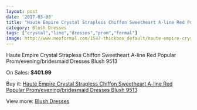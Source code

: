 ```yaml
---
layout: post
date: '2017-03-03'
title: "Haute Empire Crystal Strapless Chiffon Sweetheart A-line Red Popular Prom/evening/bridesmaid Dresses Blush 9513"
category: Blush Dresses
tags: ["crystal","line","dresses","prom","formal"]
image: http://www.neoformal.com/1547-thickbox_default/haute-empire-crystal-strapless-chiffon-sweetheart-a-line-red-popular-prom-evening-bridesmaid-dresses-blush-9513.jpg
---
```

Haute Empire Crystal Strapless Chiffon Sweetheart A-line Red Popular Prom/evening/bridesmaid Dresses Blush 9513

On Sales: **$401.99**
<a href="https://www.neoformal.com/en/blush-dresses/556-haute-empire-crystal-strapless-chiffon-sweetheart-a-line-red-popular-prom-evening-bridesmaid-dresses-blush-9513.html"><amp-img layout="responsive" width="600" height="600" src="//www.neoformal.com/1547-thickbox_default/haute-empire-crystal-strapless-chiffon-sweetheart-a-line-red-popular-prom-evening-bridesmaid-dresses-blush-9513.jpg" alt="Haute Empire Crystal Strapless Chiffon Sweetheart A-line Red Popular Prom/evening/bridesmaid Dresses Blush 9513 0" /></a>
<a href="https://www.neoformal.com/en/blush-dresses/556-haute-empire-crystal-strapless-chiffon-sweetheart-a-line-red-popular-prom-evening-bridesmaid-dresses-blush-9513.html"><amp-img layout="responsive" width="600" height="600" src="//www.neoformal.com/1550-thickbox_default/haute-empire-crystal-strapless-chiffon-sweetheart-a-line-red-popular-prom-evening-bridesmaid-dresses-blush-9513.jpg" alt="Haute Empire Crystal Strapless Chiffon Sweetheart A-line Red Popular Prom/evening/bridesmaid Dresses Blush 9513 1" /></a>
<a href="https://www.neoformal.com/en/blush-dresses/556-haute-empire-crystal-strapless-chiffon-sweetheart-a-line-red-popular-prom-evening-bridesmaid-dresses-blush-9513.html"><amp-img layout="responsive" width="600" height="600" src="//www.neoformal.com/1549-thickbox_default/haute-empire-crystal-strapless-chiffon-sweetheart-a-line-red-popular-prom-evening-bridesmaid-dresses-blush-9513.jpg" alt="Haute Empire Crystal Strapless Chiffon Sweetheart A-line Red Popular Prom/evening/bridesmaid Dresses Blush 9513 2" /></a>
<a href="https://www.neoformal.com/en/blush-dresses/556-haute-empire-crystal-strapless-chiffon-sweetheart-a-line-red-popular-prom-evening-bridesmaid-dresses-blush-9513.html"><amp-img layout="responsive" width="600" height="600" src="//www.neoformal.com/1548-thickbox_default/haute-empire-crystal-strapless-chiffon-sweetheart-a-line-red-popular-prom-evening-bridesmaid-dresses-blush-9513.jpg" alt="Haute Empire Crystal Strapless Chiffon Sweetheart A-line Red Popular Prom/evening/bridesmaid Dresses Blush 9513 3" /></a>

Buy it: [Haute Empire Crystal Strapless Chiffon Sweetheart A-line Red Popular Prom/evening/bridesmaid Dresses Blush 9513](https://www.neoformal.com/en/blush-dresses/556-haute-empire-crystal-strapless-chiffon-sweetheart-a-line-red-popular-prom-evening-bridesmaid-dresses-blush-9513.html "Haute Empire Crystal Strapless Chiffon Sweetheart A-line Red Popular Prom/evening/bridesmaid Dresses Blush 9513")

View more: [Blush Dresses](https://www.neoformal.com/en/7-blush-dresses "Blush Dresses")